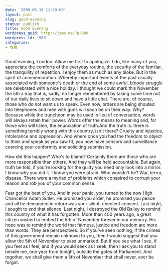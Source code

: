 ```yaml
---
date: '2009-06-19 11:59:00'
layout: post
slug: good-evening
status: publish
title: Good Evening
wordpress_guid: http://jsms.me/?p=580
wordpress_id: '580'
categories:
- 收藏
---
```


Good evening, London. Allow me first to apologize. I do, like many of you, appreciate the comforts of the everyday routine, the security of the familiar, the tranquility of repetition. I enjoy them as much as any bloke. But in the spirit of commemoration. Whereby important events of the past usually associated with someone's death or the end of some awful, bloody struggle are celebrated with a nice holiday. I thought we could mark this November the 5th a day that is, sadly, no longer remembered by taking some time out of our daily lives to sit down and have a little chat. There are, of course, those who do not want us to speak. Even now, orders are being shouted into telephones and men with guns will soon be on their way. Why? Because while the truncheon may be used in lieu of conversation, words will always retain their power. Words offer the means to meaning and, for those who will listen, the enunciation of truth.And the truth is: there is something terribly wrong with this country, isn't there? Cruelty and injustice, intolerance and oppression. And where once you had the freedom to object to think and speak as you saw fit, you now have censors and surveillance coercing your conformity and soliciting submission.

How did this happen? Who's to blame? Certainly there are those who are more responsible than others. And they will be held accountable. But again, truth be told, if you're looking for the guilty you need only look into a mirror. I know why you did it. I know you were afraid. Who wouldn't be? War, terror, disease. There were a myriad of problems which conspired to corrupt your reason and rob you of your common sense.

Fear got the best of you. And in your panic, you turned to the now High Chancellor Adam Sutler. He promised you order, he promised you peace and all he demanded in return was your silent, obedient consent. Last night, I sought to end that silence. Last night, I destroyed the Old Bailey to remind this country of what it has forgotten. More than 400 years ago, a great citizen wished to embed the 5th of November forever in our memory. His hope was to remind the world that fairness, justice and freedom are more than words. They are perspectives. So if you've seen nothing, if the crimes of this government remain unknown to you, then I would suggest that you allow the 5th of November to pass unmarked. But if you see what I see, if you feel as I feel, and if you would seek as I seek, then I ask you to stand beside me, one year from tonight, outside the gates of Parliament. And together, we shall give them a 5th of November that shall never, ever be forgot.

